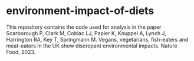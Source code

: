# environment-impact-of-diets
This repository contains the code used for analysis in the paper Scarborough P, Clark M, Cobiac LJ, Papier K, Knuppel A, Lynch J, Harrington RA, Key T, Springmann M. Vegans, vegetarians, fish-eaters and meat-eaters in the UK show discrepant environmental impacts. Nature Food, 2023.
